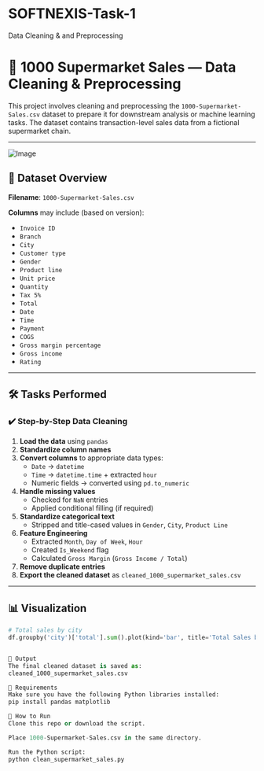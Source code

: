# SOFTNEXIS-Task-1
Data Cleaning & and Preprocessing

# 🧼 1000 Supermarket Sales — Data Cleaning & Preprocessing

This project involves cleaning and preprocessing the `1000-Supermarket-Sales.csv` dataset to prepare it for downstream analysis or machine learning tasks. The dataset contains transaction-level sales data from a fictional supermarket chain.

---
![Image](https://github.com/user-attachments/assets/bdb8cb16-49c5-4b49-b6ba-4945fe466a35)
## 📁 Dataset Overview

**Filename**: `1000-Supermarket-Sales.csv`

**Columns** may include (based on version):

- `Invoice ID`
- `Branch`
- `City`
- `Customer type`
- `Gender`
- `Product line`
- `Unit price`
- `Quantity`
- `Tax 5%`
- `Total`
- `Date`
- `Time`
- `Payment`
- `COGS`
- `Gross margin percentage`
- `Gross income`
- `Rating`

---

## 🛠️ Tasks Performed

### ✔️ Step-by-Step Data Cleaning

1. **Load the data** using `pandas`
2. **Standardize column names**
3. **Convert columns** to appropriate data types:
   - `Date` → `datetime`
   - `Time` → `datetime.time` + extracted `hour`
   - Numeric fields → converted using `pd.to_numeric`
4. **Handle missing values**
   - Checked for `NaN` entries
   - Applied conditional filling (if required)
5. **Standardize categorical text**
   - Stripped and title-cased values in `Gender`, `City`, `Product Line`
6. **Feature Engineering**
   - Extracted `Month`, `Day of Week`, `Hour`
   - Created `Is_Weekend` flag
   - Calculated `Gross Margin` (`Gross Income / Total`)
7. **Remove duplicate entries**
8. **Export the cleaned dataset** as `cleaned_1000_supermarket_sales.csv`

---

## 📊  Visualization

```python
# Total sales by city
df.groupby('city')['total'].sum().plot(kind='bar', title='Total Sales by City')


💾 Output
The final cleaned dataset is saved as:
cleaned_1000_supermarket_sales.csv

🧰 Requirements
Make sure you have the following Python libraries installed:
pip install pandas matplotlib

📌 How to Run
Clone this repo or download the script.

Place 1000-Supermarket-Sales.csv in the same directory.

Run the Python script:
python clean_supermarket_sales.py




